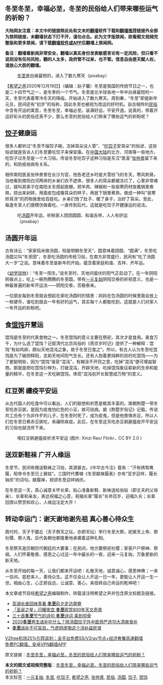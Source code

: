  <h2>冬至冬至，幸福必至，冬至的民俗给人们带来哪些运气的祈盼？</h2> <p class="notice"><b>大陆网友注意：本文中的链接除此处和文末的<a href="https://github.com/bannedbook/fanqiang" >翻墙</a>软件下载和<a href="https://github.com/killgcd/justmysocks/blob/master/README.md">翻墙推荐</a>链接外全部为禁网链接，未翻墙状态下打不开，请勿点击。此为文字版禁闻，欲看图文视频完整版和更多禁闻，请下载<a href="https://github.com/bannedbook/fanqiang">翻墙软件或APP</a>后翻墙上禁闻网。</p><p>备注：翻墙看新闻非常安全，翻墙以真实身份发表敏感言论有一定风险，但只看不说则没有任何风险，翻的人太多，政府管不过来，也不管。信息自由是天赋人权，请放心大胆的翻墙。</b></p>  <div class="entry"> <figure><figcaption><a href="https://www.bannedbook.org/bnews/tag/%E5%86%AC%E8%87%B3/" class="st_tag internal_tag" rel="tag" title="标签 冬至 下的日志">冬至</a>是白昼最短的，进入了数九寒天（pixabay）</figcaption></figure> <p>【<span class='wp_keywordlink_affiliate'><a href="https://www.soundofhope.org" title="希望之声" target="_blank">希望之声</a></span>2020年12月19日】（编辑：赵子馨）冬至是我国的传统节日之一，也是二十四节气之一，是冬季的一个节气。冬至是北半球各地一年中白昼最短的一天，冬至代表着寒冷冬天的降临，开始进入了数九寒天。周到秦，“冬至”即是新年元旦，民间还有“初岁”的俗称，因此冬至也被视为改运的好时机。自古相传的<a href="https://www.bannedbook.org/bnews/tag/%E6%B0%91%E4%BF%97/" class="st_tag internal_tag" rel="tag" title="标签 民俗 下的日志">民俗</a>中含有开运的寓意，冬至冬至，幸福必至。装满好运，平安开道。说真的，带着开运好彩头的民俗还真不少，那么冬至的民俗给人们带来了哪些运气的祈盼呢？</p> <h2><strong><a href="https://www.bannedbook.org/bnews/tag/%E9%A5%BA%E5%AD%90/" class="st_tag internal_tag" rel="tag" title="标签 饺子 下的日志">饺子</a>健康运</strong></h2> <p>很多人都听过“冬至不端饺子碗，冻掉耳朵没人管”、“<a href="https://www.bannedbook.org/bnews/tag/%e5%90%83%e9%a5%ba%e5%ad%90/" class="st_tag internal_tag" rel="tag" title="标签 吃饺子 下的日志">吃饺子</a>安耳朵”的俗谚，这些俗谚就是告诉人们冬至要吃饺子来保安康。在<span class='wp_keywordlink_affiliate'><a href="https://www.bannedbook.org/" title="中国" target="_blank">中国</a></span><span class='wp_keywordlink_affiliate'><a href="https://www.bannedbook.org/" title="大陆" target="_blank">大陆</a></span>的北方、河南等一些地方，吃饺子过冬至是一个大习俗。传说冬至吃饺子这种习俗是东汉“医圣”<a href="https://www.bannedbook.org/bnews/tag/%E5%BC%A0%E4%BB%B2%E6%99%AF/" class="st_tag internal_tag" rel="tag" title="标签 张仲景 下的日志">张仲景</a>留下来的，和防疫袪病有关系。</p> <p>相传南阳医圣张仲景曾在长沙为官，他告老还乡时是大雪纷飞的冬天，寒风刺骨。当他看到南阳白河两岸的乡亲们衣不遮体，很多人的耳朵都被冻烂了，心里非常难过，就叫其弟子在南阳关东搭起医棚，把羊肉、辣椒和一些驱寒药材放置锅里煮熟，捞出来剁碎，用面皮包成像耳朵的样子，再放下锅里煮熟，做成一种叫&quot;驱寒矫耳汤&quot;的药物施舍给百姓吃。乡亲们饱了肚子、暖了身子，治好了耳朵。至此，每逢冬至人们便模仿做着吃，一直传到后代，这就是吃饺子开健康运的说法。</p>  <figure><figcaption>吃<a href="https://www.bannedbook.org/bnews/tag/%E6%B1%A4%E5%9C%86/" class="st_tag internal_tag" rel="tag" title="标签 汤圆 下的日志">汤圆</a>开年运，祈盼家人团团圆圆、和谐吉祥，人人有好运（pixabay）</figcaption></figure> <h2><strong>汤圆开年运</strong></h2> <p>古有诗云：“家家捣米做汤圆，知是明朝冬至天”，圆意味着团圆、“圆满”，冬至吃汤圆又叫“冬至团”，冬至吃汤圆的传统习俗，在南方非常盛行，民间有“吃了汤圆大一岁”之说。意味着冬至是新年的开始。蕴含着家庭和谐、吉祥、开年运。</p> <p>《<span class='wp_keywordlink'><a href="https://www.bannedbook.org/forum3/topic76.html" title="《幼学琼林》（更新版）" target="_blank">幼学琼林</a></span>》：“冬至一阳生。”说冬至时，天地间蛰伏的阳气正启动了。在一年阴阳转捩点上，吃上一碗热腾腾的冬至圆，带有<a href="https://www.bannedbook.org/bnews/tag/%E4%B8%80%E5%85%83%E5%A4%8D%E5%A7%8B/" class="st_tag internal_tag" rel="tag" title="标签 一元复始 下的日志">一元复始</a>阴阳交泰的祈祝意义，也是一种最普遍的新年开运法——阴阳交泰，否极泰来。</p> <p>一位朋友每到冬至就会想起在家吃汤圆时的情景：妈妈在包汤圆的时候里面会放上一枚硬币，谁吃到就会一年有好的运气，其实每个人都能吃到，这就是人们对家人一年开运的祈盼吧。</p>  <h2><strong>食<a href="https://www.bannedbook.org/bnews/tag/%E9%A6%84%E9%A5%A8/" class="st_tag internal_tag" rel="tag" title="标签 馄饨 下的日志">馄饨</a>开慧运</strong></h2> <p>馄饨是冬至的代表食物之一。冬至馄饨的意义主要在祭祀，其次才是食用。美食万千，为什么选了馄饨？记叙清代北京风俗的《燕京岁时记》提供了一种解释：馄饨“有如鸡卵，颇似天地混沌之象，故于冬至日食之”。所以，有古人认为冬至吃馄饨是为了破阴释阳，支助天地间阳气生长。还有人抱着更纯粹的目的吃馄饨——为了更聪明些，因为“馄饨”谐音“混沌”，有糊涂不开窍之意，吃掉“混沌”便可增益智商。那就是把吃馄饨引伸为，打破混沌，开辟天地，吃掉馄饨象征崭新的生命和能量的精华，在冬至这一天吃碗馄饨，体现“混沌初开长智慧成万物”的意义。</p> <h2><strong>红豆粥 禳疫平安运</strong></h2> <p>从古代国人的吃食中可以看出，人们的联想和祈愿是极其丰富的。南朝荆楚一带冬至吃赤豆粥，是因为疫鬼怕红色的小豆，故可祛病。据《荆楚岁俗记》记载，传说共工氏有个为非作歹的儿子，在冬至时死了，成为疫鬼，但是他畏惧赤豆，所以人们在冬至日煮赤豆粥吃，来禳除疾疫。此后，在冬至这天吃赤豆粥避瘟疫开平安运的习俗也就流传下来。</p> <figure><figcaption>喝红豆粥避瘟疫祈求平安运   (图片: Xinzi Rao/ Flickr，CC BY 2.0 )</figcaption></figure> <h2><strong>送双新鞋袜 广开人缘运</strong></h2> <p>冬至节，民间有赠送鞋袜之习俗，其源甚古。《中华古今注》载有：“汗有绣鸳鸯履，昭帝令冬至日上舅姑”。三国时代曹植《冬至献袜履表》亦有“亚岁迎祥，履长钠庆”的词句。献履袜，祝颂冬至迎祥纳庆。</p>  <p>在冬至这一天，真心诚意关怀长辈，贴心准备新鞋、新袜送给翁姑（即丈夫的父母亲）、长辈和亲友，表达祝福之心意，祝福长辈“履长”长命百岁，迎福久长；长辈回馈以赞赏和欢心，人缘运注定大开！</p> <h2><strong>转动幸运门：谢天谢地谢先祖 真心善心待众生</strong></h2> <p>周代时，天子于圜丘（天子祭天之坛，亦即天坛）举行冬至大祭，祀昊天上帝、祭社稷、祭人鬼，后代各朝也都隆重地承袭着这种礼制。</p> <p>冬至祭天是历朝历代朝廷的大要事；在民间，地方要祭祀社稷；家家户户祭神、祭祖。人们怀着敬畏、感恩之心过这一年中最长的一夜，迎来一元复始，万象更新的新天地。</p>  <p>从冬至开始的每一天，让我们都来开运吧：礼敬天地，诚意诚心，感恩神佛；一来一往间，慈悲来人，善待众生。这不仅会让人开运一日一年，更能让人开运一生一世。相由心生，心正邪自远，让诚意、善心，来扭转自己命运的乾坤吧！</p> <p>本文章或节目经<a href="https://www.bannedbook.org/bnews/tag/%e5%b8%8c%e6%9c%9b%e4%b9%8b%e5%a3%b0/" class="st_tag internal_tag" rel="tag" title="标签 希望之声 下的日志">希望之声</a>编辑制作，转载请注明希望之声并包含原文标题及链接。</p> <ul class='op-related-articles' title='相关阅读'> <li><a href='https://www.bannedbook.org/bnews/taiwannews/20201219/1451183.html' target='_blank'>澎湖长者回味青春 <b>冬至</b>前夕走访南寮</a></li> <li><a href='https://www.bannedbook.org/bnews/comments/20201219/1451066.html' target='_blank'>「圣诞之星」闪耀夜空 <b>冬至</b>观赏800年天文奇景</a></li> <li><a href='https://www.bannedbook.org/bnews/lifebaike/20201219/1451000.html' target='_blank'>三十首<b>冬至</b>节气的诗句 <b>冬至</b>诗词 美到彻骨</a></li> <li><a href='https://www.bannedbook.org/bnews/lifebaike/20201218/1450264.html' target='_blank'>2020<b>冬至</b>养生进补吃什么？除汤圆饺子外中医师严选10大清爽食补</a></li> <li><a href='https://www.bannedbook.org/bnews/comments/20201217/1449719.html' target='_blank'><b>冬至</b>进补不可盲目，气虚阴虚喝这个汤补益肝肾</a></li> </ul> <p class="texttj"> <a href="https://www.bannedbook.org/forum23/topic22702.html" target="_blank">V2free机场25%引荐返利：全平台免费SS/V2ray节点+经济套餐高速翻墙</a><br/> <a href="https://github.com/bannedbook/fanqiang/wiki/%E7%A6%81%E9%97%BB%E7%BD%91%E5%AE%89%E5%8D%93%E7%BF%BB%E5%A2%99%E6%96%B0%E9%97%BBAPP" target="_blank">免费PC翻墙、安卓VPN翻墙APP</a></p><p>原文链接：<a class="src_link"  href="https://www.soundofhope.org/post/455335" target="_blank">冬至冬至，幸福必至，冬至的民俗给人们带来哪些运气的祈盼？</a></p><a name='sharetosocial'></a>       <div><b>本文的图文或视频完整版</b>：<a href='https://www.bannedbook.org/bnews/comments/20201220/1451361.html'>冬至冬至，幸福必至，冬至的民俗给人们带来哪些运气的祈盼？</a></div>  </div><!--END ENTRY--> <div class="postfooter"> <div>本文标签：<a href="https://www.bannedbook.org/bnews/tag/%E4%B8%80%E5%85%83%E5%A4%8D%E5%A7%8B/" rel="tag">一元复始</a>, <a href="https://www.bannedbook.org/bnews/tag/%E5%86%AC%E8%87%B3/" rel="tag">冬至</a>, <a href="https://www.bannedbook.org/bnews/tag/%e5%90%83%e9%a5%ba%e5%ad%90/" rel="tag">吃饺子</a>, <a href="https://www.bannedbook.org/bnews/tag/%e5%b8%8c%e6%9c%9b%e4%b9%8b%e5%a3%b0/" rel="tag">希望之声</a>, <a href="https://www.bannedbook.org/bnews/tag/%E5%BC%A0%E4%BB%B2%E6%99%AF/" rel="tag">张仲景</a>, <a href="https://www.bannedbook.org/bnews/tag/%E6%B0%91%E4%BF%97/" rel="tag">民俗</a>, <a href="https://www.bannedbook.org/bnews/tag/%E6%B1%A4%E5%9C%86/" rel="tag">汤圆</a>, <a href="https://www.bannedbook.org/bnews/tag/%E9%A5%BA%E5%AD%90/" rel="tag">饺子</a>, <a href="https://www.bannedbook.org/bnews/tag/%E9%A6%84%E9%A5%A8/" rel="tag">馄饨</a></div>  </div><!--END POSTFOOTER--> 